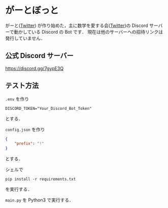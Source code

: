 # がーとぼっと
がーと([Twitter](https://twitter.com/kinder_Gart_en)) が作り始めた，主に数学を愛する会([Twitter](https://twitter.com/mathlava?s=20))の Discord サーバーで動かしている Discord の Bot です．
現在は他のサーバーへの招待リンクは発行していません．

## 公式 Discord サーバー
https://discord.gg/7gypE3Q

## テスト方法
`.env` を作り
```
DISCORD_TOKEN="Your_Discord_Bot_Token"
```
とする．

`config.json` を作り
```json
{
    "prefix": "!"
}
```
とする．

シェルで
```
pip install -r requirements.txt
```
を実行する．

`main.py` を Python3 で実行する．

